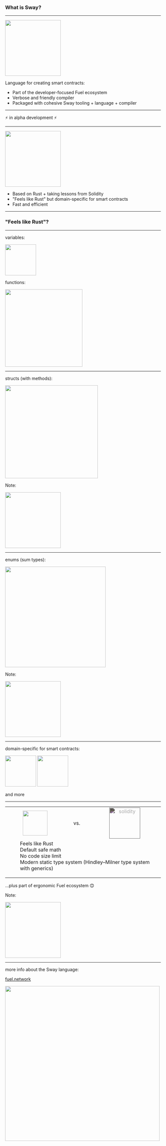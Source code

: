 ### What is Sway?

---

<img src="./images/sway_logo.jpg" height=180px class="circular--square"/>

Language for creating smart contracts:

<ul class="size">
    <li>Part of the developer-focused Fuel ecosystem</li>
    <li>Verbose and friendly compiler</li>
    <li>Packaged with cohesive Sway tooling + language + compiler</li>
</ul>

***

<p class="size">
⚡ in alpha development ⚡
</p>

---

<img src="./images/sway_logo.jpg" height=180px class="circular--square"/>

<ul class="size">
    <li>Based on Rust + taking lessons from Solidity</li>
    <li>"Feels like Rust" but domain-specific for smart contracts</li>
    <li>Fast and efficient</li>
</ul>

---

### "Feels like Rust"?

---

<p class="size">
variables:
</p>

<img src="./images/sway_variables.png" height=100px />

<p class="size">
functions:
</p>

<img src="./images/sway_functions.png" height=250px />

---

<p class="size">
structs (with methods):
</p>

<img src="./images/sway_structs.png" height=300px />

Note:

<img src="./images/solidity_functions_structs.png" height=180px />

---

<p class="size">
enums (sum types):
</p>

<img src="./images/sway_enums.png" height=325px />

Note:

<img src="./images/solidity_sum_types.png" height=180px />

---

<p class="size">
domain-specific for smart contracts:
</p>

<img src="./images/sway_abi.png" height=100px />

<img src="./images/sway_store.png" height=100px />

<p class="size">
and more
</p>

---

<table>
  <tr>
    <td style="text-align:center"><img src="./images/sway_logo.jpg" height=80px class="circular--square"/></td>
    <td style="text-align:center">vs.</td>
    <td style="text-align:center"><img src="./images/solidity_logo.svg" width=100px alt="solidity" style="filter: invert(70%);"/></td>
  </tr>
  <tr>
    <td colspan="3">
        <dl class="size">
            <dd>Feels like Rust</dd>
            <dd>Default safe math</dd>
            <dd>No code size limit</dd>
            <dd>Modern static type system (Hindley–Milner type system with generics)</dd>
        </dl>
    </td>
  </tr>
</table>

<p class="size">
...plus part of ergonomic Fuel ecosystem 😊
</p>

Note:

<img src="./images/solidity_generics.png" height=180px />

---

more info about the Sway language:

[fuel.network](https://fuel.network/)

<img src="./images/sway_book.png" height=500px />